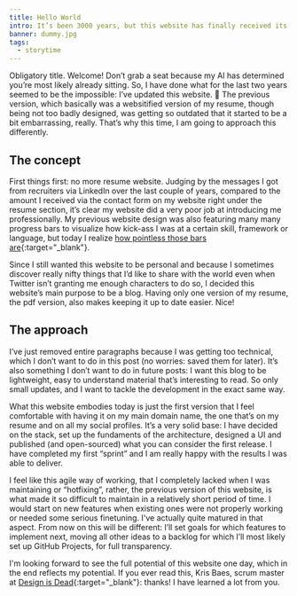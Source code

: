 ```yaml
---
title: Hello World
intro: It’s been 3000 years, but this website has finally received its way overdue makeover. This time we’re going to do things… agile!
banner: dummy.jpg
tags:
  - storytime
---
```


Obligatory title. Welcome! Don’t grab a seat because my AI has determined you’re most likely already sitting. So, I have done what for the last two years seemed to be the impossible: I’ve updated this website. 🎉 The previous version, which basically was a websitified version of my resume, though being not too badly designed, was getting so outdated that it started to be a bit embarrassing, really. That’s why this time, I am going to approach this differently.

## The concept

First things first: no more resume website. Judging by the messages I got from recruiters via LinkedIn over the last couple of years, compared to the amount I received via the contact form on my website right under the resume section, it’s clear my website did a very poor job at introducing me professionally. My previous website design was also featuring many many progress bars to visualize how kick-ass I was at a certain skill, framework or language, but today I realize [how pointless those bars are](https://dev.to/iamzoka/don-t-use-progress-bars-in-your-cv-feb){:target="_blank"}.

Since I still wanted this website to be personal and because I sometimes discover really nifty things that I’d like to share with the world even when Twitter isn’t granting me enough characters to do so, I decided this website’s main purpose to be a blog. Having only one version of my resume, the pdf version, also makes keeping it up to date easier. Nice!

## The approach

I’ve just removed entire paragraphs because I was getting too technical, which I don’t want to do in this post (no worries: saved them for later). It’s also something I don’t want to do in future posts: I want this blog to be lightweight, easy to understand material that’s interesting to read. So only small updates, and I want to tackle the development in the exact same way.

What this website embodies today is just the first version that I feel comfortable with having it on my main domain name, the one that’s on my resume and on all my social profiles. It’s a very solid base: I have decided on the stack, set up the fundaments of the architecture, designed a UI and published (and open-sourced) what you can consider the first release. I have completed my first “sprint” and I am really happy with the results I was able to deliver.

I feel like this agile way of working, that I completely lacked when I was maintaining or “hotfixing”, rather, the previous version of this website, is what made it so difficult to maintain in a relatively short period of time. I would start on new features when existing ones were not properly working or needed some serious finetuning. I've actually quite matured in that aspect. From now on this will be different: I’ll set goals for which features to implement next, moving all other ideas to a backlog for which I’ll most likely set up GitHub Projects, for full transparency.

I'm looking forward to see the full potential of this website one day, which in the end reflects my potential. If you ever read this, Kris Baes, scrum master at [Design is Dead](https://designisdead.com){:target="_blank"}: thanks! I have learned a lot from you.
